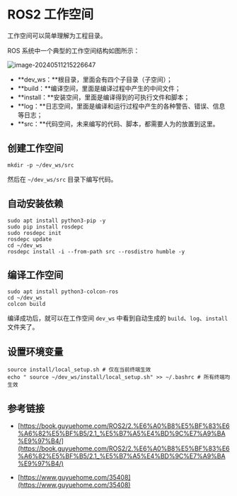 # ROS2 工作空间

工作空间可以简单理解为工程目录。

ROS 系统中一个典型的工作空间结构如图所示：

![image-20240511215226647](https://wyn-personal-picture.oss-cn-beijing.aliyuncs.com/img/image-20240511215226647.png)

- **dev_ws：**根目录，里面会有四个子目录（子空间）；
- **build：**编译空间，里面是编译过程中产生的中间文件；
- **install：**安装空间，里面是编译得到的可执行文件和脚本；
- **log：**日志空间，里面是编译和运行过程中产生的各种警告、错误、信息等日志；
- **src：**代码空间，未来编写的代码、脚本，都需要人为的放置到这里。

## 创建工作空间

```shell
mkdir -p ~/dev_ws/src
```

然后在 `~/dev_ws/src` 目录下编写代码。

## 自动安装依赖

```shell
sudo apt install python3-pip -y
sudo pip install rosdepc
sudo rosdepc init
rosdepc update
cd ~/dev_ws
rosdepc install -i --from-path src --rosdistro humble -y
```

## 编译工作空间

```shell
sudo apt install python3-colcon-ros
cd ~/dev_ws
colcon build
```

编译成功后，就可以在工作空间 `dev_ws` 中看到自动生成的 `build`、`log`、`install` 文件夹了。

## 设置环境变量

```shell
source install/local_setup.sh # 仅在当前终端生效
echo " source ~/dev_ws/install/local_setup.sh" >> ~/.bashrc # 所有终端均生效
```

## 参考链接

- [https://book.guyuehome.com/ROS2/2.%E6%A0%B8%E5%BF%83%E6%A6%82%E5%BF%B5/2.1_%E5%B7%A5%E4%BD%9C%E7%A9%BA%E9%97%B4/](https://book.guyuehome.com/ROS2/2.%E6%A0%B8%E5%BF%83%E6%A6%82%E5%BF%B5/2.1_%E5%B7%A5%E4%BD%9C%E7%A9%BA%E9%97%B4/)

- [https://www.guyuehome.com/35408](https://www.guyuehome.com/35408)